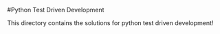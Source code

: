 #Python Test Driven Development

This directory contains the solutions for python test driven development!
